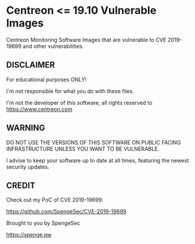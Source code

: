 # Centreon <= 19.10 Vulnerable Images
Centreon Monitoring Software Images that are vulnerable to CVE 2019-19699 and other vulnerabilities.
## DISCLAIMER ##
For educational purposes ONLY! 

I'm not responsible for what you do with these files. 

I'm not the developer of this software, all rights reserved to https://www.centreon.com

## WARNING ##

DO NOT USE THE VERSIONS OF THIS SOFTWARE ON PUBLIC FACING INFRASTRUCTURE UNLESS YOU WANT TO BE VULNERABLE.

I advise to keep your software up to date at all times, featuring the newest security updates.

## CREDIT ##

Check out my PoC of CVE 2019-19699: 

https://github.com/SpengeSec/CVE-2019-19699

Brought to you by SpengeSec

https://spenge.pw

